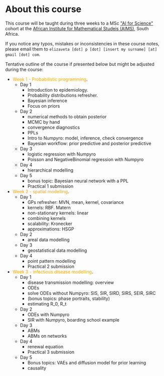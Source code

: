 # About this course

This course will be taught during three weeks to a MSc ["AI for Science"](https://ai.aims.ac.za/) cohort at the [African Institute for Mathematical Studeis (AIMS)](https://aims.ac.za/), South Africa.

If you notice any typos, mistakes or inconsistencies in these course notes, please email them to `elizaveta [dot] p [dot] [insert my surname] [at] gmail [dot] com`.

Tentative outline of the course if presented below but might be adjusted during the course:


* <span style="color:orange">Week 1 - Probabilistic programming</span>.
    * Day 1
        * Introduction to epidemiology.
        * Probability distributions refresher. 
        * Bayesian inference
        * Focus on priors
    * Day 2
    	* numerical methods to obtain posterior
	    * MCMC by hand
	    * convergence diagnostics
	    * PPLs
	    * Intro to Numpyro: model, inference, check convergence
	    * Bayesian workflow: prior predictive and posterior predictive
    * Day 3 
    	* logistic regression with Numpyro
        * Poisson and NegativeBinomial regression with Numpyro
    * Day 4
        * hierarchical modelling
    * Day 5
        * bonus topic: Bayesian neural network with a PPL
        * Practical 1 submission
* <span style="color:orange">Week 2 - spatial modelling</span>.
    * Day 1
        * GPs refresher: MVN, mean, kernel, covariance
	    * kernels: RBF. Matern
	    * non-stationary kernels: linear
	    * combining kernels
	    * scalability: Kronecker
	    * approximations: HSGP
    * Day 2
        * areal data modelling
    * Day 3 
        * geostatistical data modelling
    * Day 4
        * point pattern modelling
        * Practical 2 submission
* <span style="color:orange">Week 3 - infectious disease modelling</span>.
    * Day 1
    	* disease transmission modelling: overview
	    * ODEs
	    * solve ODEs without Numpyro: SIS, SIR, SIRD, SIRS, SEIR, SIRC
	    * (bonus topics: phase portraits, stability)
	    * estimating R_0, R_t
    * Day 2
        * ODEs with Numpyro
        * SIR with Numpyro, boarding school example
    * Day 3 
        * ABMs
        * ABMs on networks
    * Day 4
        * renewal equation
        * Practical 3 submission
    * Day 5
        * Bonus topics: VAEs and diffusion model for prior learning
        * causality


